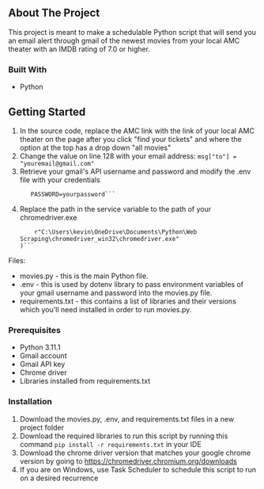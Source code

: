 <!-- ABOUT THE PROJECT -->
## About The Project

This project is meant to make a schedulable Python script that will send you an email alert through gmail of the newest movies from your local AMC theater with an IMDB rating of 7.0 or higher.


### Built With

* Python


<!-- GETTING STARTED -->
## Getting Started

1. In the source code, replace the AMC link with the link of your local AMC theater on the page after you click "find your tickets" and where the option at the top has a drop down "all movies"
2. Change the value on line 128 with your email address:
    ```msg["to"] = "youremail@gmail.com"```
3. Retrieve your gmail's API username and password and modify the .env file with your credentials
    ```ACC_USERNAME='youremail@gmail.com'
       PASSWORD=yourpassword```
4. Replace the path in the service variable to the path of your chromedriver.exe
    ```service = pathlib.Path(
        r"C:\Users\kevin\OneDrive\Documents\Python\Web Scraping\chromedriver_win32\chromedriver.exe"
    )```
    
Files:
* movies.py - this is the main Python file.
* .env - this is used by dotenv library to pass environment variables of your gmail username and password into the movies.py file.
* requirements.txt - this contains a list of libraries and their versions which you'll need installed in order to run movies.py.

### Prerequisites

* Python 3.11.1
* Gmail account
* Gmail API key
* Chrome driver 
* Libraries installed from requirements.txt

### Installation

1. Download the movies.py, .env, and requirements.txt files in a new project folder
2. Download the required libraries to run this script by running this command ```pip install -r requirements.txt``` in your IDE
3. Download the chrome driver version that matches your google chrome version by going to https://chromedriver.chromium.org/downloads
4. If you are on Windows, use Task Scheduler to schedule this script to run on a desired recurrence